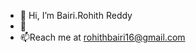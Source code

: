 - 👋 Hi, I’m Bairi.Rohith Reddy
- 👀 
- 📫Reach me at rohithbairi16@gmail.com

<!---
BairiRohithReddy/BairiRohithReddy is a ✨ special ✨ repository because its `README.md` (this file) appears on your GitHub profile.
You can click the Preview link to take a look at your changes.
--->
